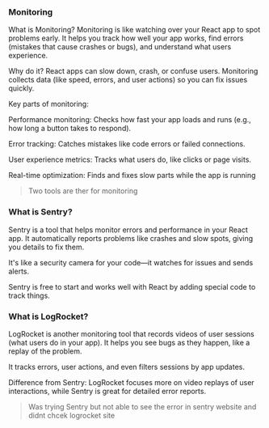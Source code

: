 ### Monitoring

What is Monitoring?
Monitoring is like watching over your React app to spot problems early. It helps you track how well your app works, find errors (mistakes that cause crashes or bugs), and understand what users experience.

Why do it? React apps can slow down, crash, or confuse users. Monitoring collects data (like speed, errors, and user actions) so you can fix issues quickly.

Key parts of monitoring:

Performance monitoring: Checks how fast your app loads and runs (e.g., how long a button takes to respond).

Error tracking: Catches mistakes like code errors or failed connections.

User experience metrics: Tracks what users do, like clicks or page visits.

Real-time optimization: Finds and fixes slow parts while the app is running

> Two tools are ther for monitoring

### What is Sentry?

Sentry is a tool that helps monitor errors and performance in your React app. It automatically reports problems like crashes and slow spots, giving you details to fix them.

It's like a security camera for your code—it watches for issues and sends alerts.

Sentry is free to start and works well with React by adding special code to track things.

### What is LogRocket?

LogRocket is another monitoring tool that records videos of user sessions (what users do in your app). It helps you see bugs as they happen, like a replay of the problem.

It tracks errors, user actions, and even filters sessions by app updates.

Difference from Sentry: LogRocket focuses more on video replays of user interactions, while Sentry is great for detailed error reports.

> Was trying Sentry but not able to see the error in sentry website and didnt chcek logrocket site
